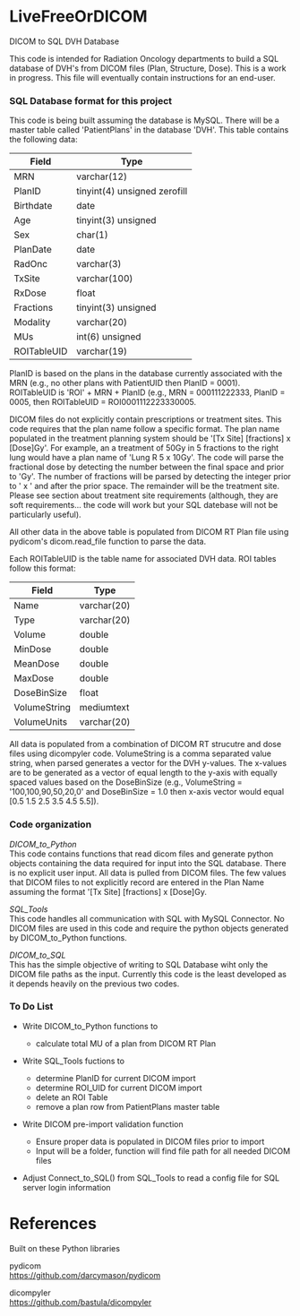 # LiveFreeOrDICOM
DICOM to SQL DVH Database

This code is intended for Radiation Oncology departments to build a SQL database of DVH's from DICOM files (Plan, Structure, Dose).
This is a work in progress.  This file will eventually contain instructions for an end-user.


### SQL Database format for this project
This code is being built assuming the database is MySQL.  There will be a master table called 'PatientPlans'
in the database 'DVH'.  This table contains the following data:

Field | Type
----- | ----
MRN | varchar(12)
PlanID | tinyint(4) unsigned zerofill
Birthdate | date
Age | tinyint(3) unsigned
Sex | char(1)
PlanDate | date
RadOnc | varchar(3)
TxSite | varchar(100)
RxDose | float
Fractions | tinyint(3) unsigned
Modality | varchar(20)
MUs | int(6) unsigned
ROITableUID | varchar(19)

PlanID is based on the plans in the database currently associated with the MRN (e.g., no other plans with PatientUID then PlanID = 0001).  
ROITableUID is  'ROI' + MRN + PlanID (e.g., MRN = 000111222333, PlanID = 0005, then ROITableUID = ROI0001112223330005.

DICOM files do not explicitly contain prescriptions or treatment sites.  This code requires that the plan name follow a specific format.
The plan name populated in the treatment planning system should be '[Tx Site] [fractions] x [Dose]Gy'.  For example, an a treatment of
50Gy in 5 fractions to the right lung would have a plan name of 'Lung R 5 x 10Gy'.  The code will parse the fractional dose by detecting
the number between the final space and prior to 'Gy'.  The number of fractions will be parsed by detecting the integer prior to ' x ' and
after the prior space.  The remainder will be the treatment site.  Please see section about treatment site requirements (although, they
are soft requirements... the code will work but your SQL datebase will not be particularly useful).

All other data in the above table is populated from DICOM RT Plan file using pydicom's dicom.read_file function to parse the data.

Each ROITableUID is the table name for associated DVH data.  ROI tables follow this format:

Field | Type
----- | ----
Name | varchar(20) 
Type | varchar(20) 
Volume | double      
MinDose | double      
MeanDose | double      
MaxDose | double      
DoseBinSize | float       
VolumeString | mediumtext  
VolumeUnits | varchar(20) 


All data is populated from a combination of DICOM RT strucutre and dose files using dicompyler code.  VolumeString is a comma separated
value string, when parsed generates a vector for the DVH y-values.  The x-values are to be generated as a vector of equal length to the
y-axis with equally spaced values based on the DoseBinSize (e.g., VolumeString = '100,100,90,50,20,0' and DoseBinSize = 1.0 then
x-axis vector would equal [0.5 1.5 2.5 3.5 4.5 5.5]).

### Code organization
*DICOM_to_Python*  
This code contains functions that read dicom files and generate python objects containing the data required for input into the
SQL database.  There is no explicit user input.  All data is pulled from DICOM files.  The few values that DICOM files to not explicitly
record are entered in the Plan Name assuming the format '[Tx Site] [fractions] x [Dose]Gy.

*SQL_Tools*  
This code handles all communication with SQL with MySQL Connector.  No DICOM files are used in this code and require the python objects
generated by DICOM_to_Python functions.

*DICOM_to_SQL*  
This has the simple objective of writing to SQL Database wiht only the DICOM file paths as the input.
Currently this code is the least developed as it depends heavily on the previous two codes.

### To Do List
* Write DICOM_to_Python functions to
  * calculate total MU of a plan from DICOM RT Plan

* Write SQL_Tools fuctions to
  * determine PlanID for current DICOM import
  * determine ROI_UID for current DICOM import
  * delete an ROI Table
  * remove a plan row from PatientPlans master table

* Write DICOM pre-import validation function
  * Ensure proper data is populated in DICOM files prior to import
  * Input will be a folder, function will find file path for all needed DICOM files

* Adjust Connect_to_SQL() from SQL_Tools to read a config file for SQL server login information


# References
Built on these Python libraries

pydicom  
https://github.com/darcymason/pydicom

dicompyler  
https://github.com/bastula/dicompyler

